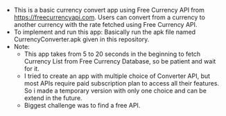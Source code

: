 - This is a basic currency convert app using Free Currency API from https://freecurrencyapi.com. Users can convert from a currency to another currency with the rate fetched using Free Currency API.
- To implement and run this app: Basically run the apk file named CurrencyConverter.apk given in this repository.
- Note:
  - This app takes from 5 to 20 seconds in the beginning to fetch Currency List from Free Currency Database, so be patient and wait for it.
  - I tried to create an app with multiple choice of Converter API, but most APIs require paid subscription plan to access all their features. So i made a temporary version with only one choice and can be extend in the future.
  - Biggest challenge was to find a free API.
  
